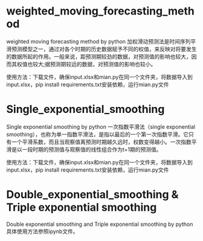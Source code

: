 # weighted_moving_forecasting_method
weighted moving forecasting method by python
加权滑动预测法是时间序列平滑预测模型之一，通过对各个时期的历史数据赋予不同的权值，来反映对将要发生的数据所起的作用。一般来说，距预测期较劲的数据，对预测值的影响也较大，因而其权值也较大;据预测期较远的数据，对预测值的影响也较小。

使用方法：下载文件，确保input.xlsx和mian.py在同一个文件夹，将数据导入到input.xlsx，pip install requirements.txt安装依赖，运行mian.py文件
# Single_exponential_smoothing
Single exponential smoothing by python
一次指数平滑法（single exponential smoothing），也称为单一指数平滑法，是指以最后的一个第一次指数平滑。它只有一个平滑系数，而且当观察值离预测时期越久远时，权数变得越小。一次指数平滑是以一段时期的预测值与观察值的线性组合作为t+1期的预测值。

使用方法：下载文件，确保input.xlsx和mian.py在同一个文件夹，将数据导入到input.xlsx，pip install requirements.txt安装依赖，运行mian.py文件

# Double_exponential_smoothing & Triple exponential smoothing
Double exponential smoothing and Triple exponential smoothing by python
具体使用方法参照ipynb文件。
